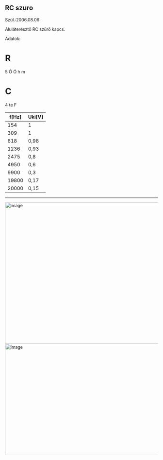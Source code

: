 RC szuro
---
Szül.:2006.08.06

Aluláteresztő RC szűrő kapcs.

Adatok:

R
=
5
Ó
Ó
h
m

C
=
4
te
F

|f[Hz]|Uki[V]|
|-----|------|
| 154 |   1  |
| 309 |   1  |
|618|0,98|
|1236|0,93|
|2475|0,8|
|4950|0,6|
|9900|0,3|
|19800|0,17|
|20000|0,15|
---
<img width="754" height="466" alt="image" src="https://github.com/user-attachments/assets/9d102ea8-4fab-44f7-aea9-78e58100171a" />

<img width="773" height="366" alt="image" src="https://github.com/user-attachments/assets/11c683f1-e855-44bf-bd6b-15c1eff0c422" />
